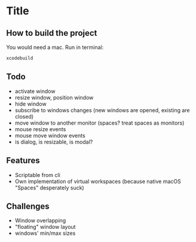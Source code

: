 # Title

## How to build the project

You would need a mac. Run in terminal:
```bash
xcodebuild
```

## Todo

- activate window
- resize window, position window
- hide window
- subscribe to windows changes (new windows are opened, existing are closed)
- move window to another monitor (spaces? treat spaces as monitors)
- mouse resize events
- mouse move window events
- is dialog, is resizable, is modal?

## Features

- Scriptable from cli
- Own implementation of virtual workspaces (because native macOS "Spaces" desperately suck)

## Challenges

- Window overlapping
- "floating" window layout
- windows' min/max sizes
